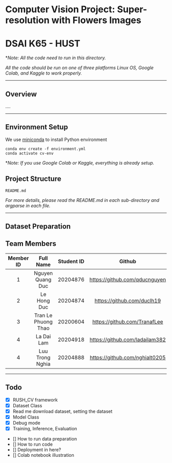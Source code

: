 # Computer Vision Project: Super-resolution with Flowers Images
# DSAI K65 - HUST

**Note: All the code need to run in this directory.* 

*All the code should be run on one of three platforms Linux OS, Google Colab, and Kaggle to work properly.*

---
## Overview

....

---

## Environment Setup

We use [miniconda](https://docs.conda.io/en/latest/miniconda.html) to install Python environment 

```
conda env create -f environment.yml
conda activate cv-env
```

**Note: If you use Google Colab or Kaggle, everything is already setup.*



## Project Structure 

```
README.md               

```
*For more details, please read the README.md in each sub-directory and argparse in each file.*

---

## Dataset Preparation 


## Team Members

| Member ID | Full Name       | Student ID    |  Github|
| :--:|    :---:              |   :---:       | :---:|
| 1   | Nguyen Quang Duc      | 20204876      |https://github.com/qducnguyen|
| 2   | Le Hong Duc           | 20204874      |https://github.com/duclh19 |
| 3   | Tran Le Phuong Thao   | 20200604      |https://github.com/TranafLee |
| 4   | La Dai Lam            | 20204918      |https://github.com/ladailam382 |
| 4   | Luu Trong Nghia       | 20204888      |https://github.com/nghialt0205 |

---
## Todo

- [x] RUSH_CV framework
- [x] Dataset Class
- [x] Read me download dataset, setting the dataset
- [x] Model Class
- [x] Debug mode
- [x] Training, Inference, Evaluation
- [] How to run data preparation 
- [] How to run code 
- [] Deployment in here?
- [] Colab notebook illustration



